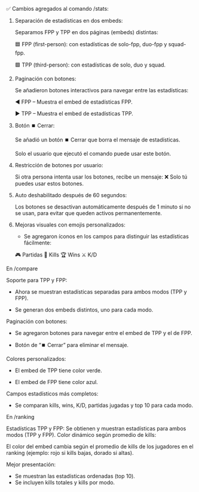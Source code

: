✅ Cambios agregados al comando /stats:
1. Separación de estadísticas en dos embeds:

    Separamos FPP y TPP en dos páginas (embeds) distintas:

   🟦 FPP (first-person): con estadísticas de solo-fpp, duo-fpp y squad-fpp.

   🟩 TPP (third-person): con estadísticas de solo, duo y squad.

2. Paginación con botones:

    Se añadieron botones interactivos para navegar entre las estadísticas:

   ◀️ FPP – Muestra el embed de estadísticas FPP.

   ▶️ TPP – Muestra el embed de estadísticas TPP.

3. Botón ⏹️ Cerrar:

    Se añadió un botón ⏹️ Cerrar que borra el mensaje de estadísticas.

    Solo el usuario que ejecutó el comando puede usar este botón.

4. Restricción de botones por usuario:

    Si otra persona intenta usar los botones, recibe un mensaje: ❌ Solo tú puedes usar estos botones.

5. Auto deshabilitado después de 60 segundos:

    Los botones se desactivan automáticamente después de 1 minuto si no se usan, para evitar que queden activos permanentemente.

6. Mejoras visuales con emojis personalizados:

    - Se agregaron íconos en los campos para distinguir las estadísticas fácilmente:

   🎮 Partidas
   🎯 Kills
   🏆 Wins
   ⚔️ K/D

En /compare

Soporte para TPP y FPP:

- Ahora se muestran estadísticas separadas para ambos modos (TPP y FPP).

- Se generan dos embeds distintos, uno para cada modo.

Paginación con botones:

- Se agregaron botones para navegar entre el embed de TPP y el de FPP.

- Botón de “⏹️ Cerrar” para eliminar el mensaje.

 Colores personalizados:

- El embed de TPP tiene color verde.

- El embed de FPP tiene color azul.

Campos estadísticos más completos:

- Se comparan kills, wins, K/D, partidas jugadas y top 10 para cada modo.

En /ranking

Estadísticas TPP y FPP:
Se obtienen y muestran estadísticas para ambos modos (TPP y FPP).
Color dinámico según promedio de kills:

El color del embed cambia según el promedio de kills de los jugadores en el ranking (ejemplo: rojo si kills bajas, dorado si altas).

Mejor presentación:

- Se muestran las estadísticas ordenadas (top 10).
- Se incluyen kills totales y kills por modo.
